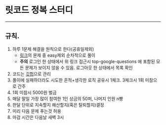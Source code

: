 # 릿코드 정복 스터디
---

## 규칙.
1. 하루 1문제 해결을 원칙으로 한다(공휴일제외)
    - [링크](https://leetcode.com/problem-list/top-google-questions/)의 문제 중 easy제외 순차적으로 풀이 
    - **주의** 로그인 한 상태에서 위 링크 접근시 top-google-questions 에 포함된 모든 문제가 보이지 않을 수 있음. 로그아웃 한 상태에서 목록 확인 
2. 코드는 [깃헙](https://github.com/leon1114/scsa_lc_study/projects/1)으로 관리
3. 풀이에 실패하더라도 시도한 흔적+생각한 로직 공유시 1체크. 3체크시 1회 미참으로 간주
4. 1회 미참시 5000원 벌금
5. 매달 말일 가장 많이 참여한 1인 상금의 50퍼, 나머지 인원 n빵
6. 한달 단위로 지속할지 해산할지(혹은 탈퇴할지)결정
7. 미리 다음 문제 푸는것 허용
8. 마감 시간은 다음날 새벽 3시


